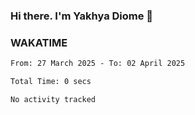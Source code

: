 ### Hi there. I'm Yakhya Diome 👋

### WAKATIME
<!--START_SECTION:waka-->

```txt
From: 27 March 2025 - To: 02 April 2025

Total Time: 0 secs

No activity tracked
```

<!--END_SECTION:waka-->
